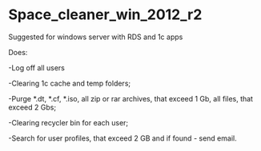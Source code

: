 # Space_cleaner_win_2012_r2
Suggested for windows server with RDS and 1c apps

Does: 

-Log off all users

-Clearing 1c cache and temp folders;

-Purge *.dt, *.cf, *.iso, all zip or rar archives, that exceed 1 Gb, all files, that exceed 2 Gbs;

-Clearing recycler bin for each user;

-Search for user profiles, that exceed 2 GB and if found - send email.
